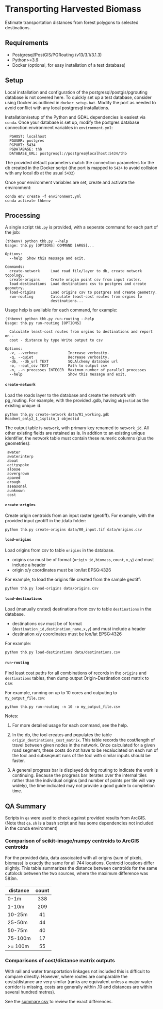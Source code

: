 # Transporting Harvested Biomass

Estimate transportation distances from forest polygons to selected destinations.

## Requirements

- Postgresql/PostGIS/PGRouting (v13/3.1/3.1.3)
- Python>=3.6
- Docker (optional, for easy installation of a test database)

## Setup

Local installation and configuration of the postgresql/postgis/pgrouting database is not covered here.
To quickly set up a test database, consider using Docker as outlined in `docker_setup.bat`. Modify the port as needed to avoid conflict with any local postgresql installations.

Installation/setup of the Python and GDAL dependencies is easiest via `conda`.
Once your database is set up, modify the postgres database connection environment variables in `environment.yml`:
```
  PGHOST: localhost
  PGUSER: postgres
  PGPORT: 5434
  PGDATABASE: thb
  DATABASE_URL: postgresql://postgres@localhost:5434/thb
```
The provided default parameters match the connection parameters for the db created in the Docker script (the port is mapped to `5434` to avoid collision with any local db at the usual `5432`)

Once your environment variables are set, create and activate the environment:

```
conda env create -f environment.yml
conda activate thbenv
```

## Processing

A single script `thb.py` is provided, with a seperate command for each part of the job:

```
(thbenv) python thb.py --help
Usage: thb.py [OPTIONS] COMMAND [ARGS]...

Options:
  --help  Show this message and exit.

Commands:
  create-network     Load road file/layer to db, create network topology.
  create-origins     Create origin point csv from input raster.
  load-destinations  Load destinations csv to postgres and create geometry.
  load-origins       Load origins csv to postgres and create geometry.
  run-routing        Calculate least-cost routes from orgins to
                     destinations...
```

Usage help is available for each command, for example:

```
(thbenv) python thb.py run-routing --help
Usage: thb.py run-routing [OPTIONS]

  Calculate least-cost routes from orgins to destinations and report on -
  cost - distance by type Write output to csv

Options:
  -v, --verbose              Increase verbosity.
  -q, --quiet                Decrease verbosity.
  -db, --db_url TEXT         SQLAlchemy database url
  -o, --out_csv TEXT         Path to output csv
  -n, --n_processes INTEGER  Maximum number of parallel processes
  --help                     Show this message and exit.
```



#### `create-network`

Load the roads layer to the database and create the network with pg_routing.
For example, with the provided .gdb, having `objectid` as the existing unique id.

    python thb.py create-network data/01_working.gdb Roadnet_only2_1_1splitn_1 objectid

The output table is `network`, with primary key renamed to `network_id`. All other existing fields are retained as is.
In addtion to an existing unique identifier, the network table must contain these numeric columns (plus the geometries):
```
 awater
 awaterinterp
 aboat
 acityspoke
 aloose
 aovergrown
 apaved
 arough
 aseasonal
 aunknown
 cost
```

#### `create-origins`

Create origin centroids from an input raster (geotiff).
For example, with the provided input geotiff in the /data folder:

    python thb.py create-origins data/00_input.tif data/origins.csv


#### `load-origins`

Load origins from csv to table `origins` in the database.

- origins csv must be of format (`origin_id,biomass,count,x,y`) and must include a header
- origin x/y coordinates must be lon/lat EPSG:4326

For example, to load the origins file created from the sample geotiff:

    python thb.py load-origins data/origins.csv


#### `load-destinations`

Load (manually crated) destinations from csv to table `destinations` in the database.

- destinations csv must be of format (`destination_id,destination_name,x,y`) and must include a header
- destination x/y coordinates must be lon/lat EPSG:4326

For example:

    python thb.py load-destinations data/destinations.csv


#### `run-routing`

Find least cost paths for all combinations of records in the `origins` and `destinations` tables, then dump output Origin-Destination cost matrix to csv:

For example, running on up to 10 cores and outputing to `my_output_file.csv`:

    python thb.py run-routing -n 10 -o my_output_file.csv

Notes:

1. For more detailed usage for each command, see the help.

2. In the db, the tool creates and populates the table `origin_destinations_cost_matrix`. This table records the cost/length of travel between given nodes in the network. Once calculated for a given road segment, these costs do not have to be recaluclated on each run of the tool and subseqeunt runs of the tool with similar inputs should be faster.

3. A general progress bar is displayed during routing to indicate the work is continuing. Because the progress bar iterates over the internal tiles rather than the individual origins (and number of points per tile will vary widely), the time indicated may not provide a good guide to completion time.

## QA Summary

Scripts in `qa` were used to check against provided results from ArcGIS.
(Note that `qa.sh` is a bash script and has some dependencies not included in the conda environment)


### Comparison of scikit-image/numpy centroids to ArcGIS centroids

For the provided data, data assoicated with all origins (sum of pixels, biomass) is exactly the same for all 744 locations. Centroid locations differ slightly. This table summarizes the distance between centroids for the same cutblock between the two sources, where the maximum difference was 583m.


| distance | count |
| -------- |:-----:|
| 0-1m     | 338 |
| 1-10m    | 209 |
| 10-25m   | 41  |
| 25-50m   | 44  |
| 50-75m   | 40  |
| 75-100m  | 17  |
| >= 100m  | 55  |

### Comparisons of cost/distance matrix outputs

With rail and water transportation linkages not included this is difficult to compare directly.
However, where routes are comparable the costs/distance are very similar (ranks are equivalent unless a major water corridor is missing, costs are generally within .10 and distances are within several hundred metres).

See the [summary csv](qa/output_comparison.csv) to review the exact differences.